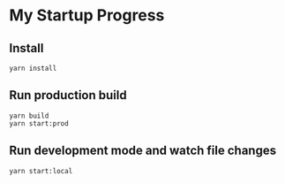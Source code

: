 # My Startup Progress

## Install

```
yarn install
```

## Run production build

```
yarn build
yarn start:prod
```

## Run development mode and watch file changes

```
yarn start:local
```
